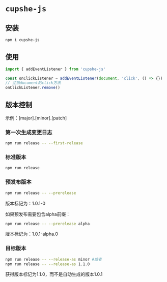 # `cupshe-js`

## 安装
```bash
npm i cupshe-js
```

## 使用

```js
import { addEventListener } from 'cupshe-js'

const onClickListener = addEventListener(document, 'click', () => {})
// 注销document的click方法
onClickListener.remove()

```

## 版本控制
示例：[major].[minor].[patch]

### 第一次生成变更日志
```bash
npm run release -- --first-release
```

### 标准版本
```bash
npm run release
```

### 预发布版本
```bash
npm run release -- --prerelease
```
版本标记为：1.0.1-0


如果预发布需要包含alpha前缀：
```bash
npm run release -- --prerelease alpha
```
版本标记为：1.0.1-alpha.0


### 目标版本
```bash
npm run release -- --release-as minor #或者
npm run release -- --release-as 1.1.0
```
获得版本标记为1.1.0，而不是自动生成的版本1.0.1